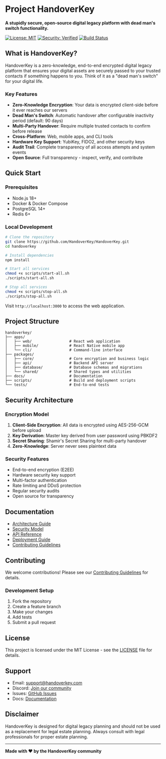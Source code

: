 # Project HandoverKey

**A stupidly secure, open-source digital legacy platform with dead man's switch functionality.**

[![License: MIT](https://img.shields.io/badge/License-MIT-yellow.svg)](https://opensource.org/licenses/MIT)
[![Security: Verified](https://img.shields.io/badge/Security-Verified-green.svg)](https://github.com/handoverkey/security)
[![Build Status](https://img.shields.io/badge/Build-Passing-brightgreen.svg)](https://github.com/handoverkey/actions)

## What is HandoverKey?

HandoverKey is a zero-knowledge, end-to-end encrypted digital legacy platform that ensures your digital assets are securely passed to your trusted contacts if something happens to you. Think of it as a "dead man's switch" for your digital life.

### Key Features

- **Zero-Knowledge Encryption**: Your data is encrypted client-side before it ever reaches our servers
- **Dead Man's Switch**: Automatic handover after configurable inactivity period (default: 90 days)
- **Multi-Party Handover**: Require multiple trusted contacts to confirm before release
- **Cross-Platform**: Web, mobile apps, and CLI tools
- **Hardware Key Support**: YubiKey, FIDO2, and other security keys
- **Audit Trail**: Complete transparency of all access attempts and system events
- **Open Source**: Full transparency - inspect, verify, and contribute

## Quick Start

### Prerequisites

- Node.js 18+ 
- Docker & Docker Compose
- PostgreSQL 14+
- Redis 6+

### Local Development

```bash
# Clone the repository
git clone https://github.com/HandoverKey/HandoverKey.git
cd handoverkey

# Install dependencies
npm install

# Start all services
chmod +x scripts/start-all.sh
./scripts/start-all.sh

# Stop all services
chmod +x scripts/stop-all.sh
./scripts/stop-all.sh
```

Visit `http://localhost:3000` to access the web application.

## Project Structure

```
handoverkey/
├── apps/
│   ├── web/                 # React web application
│   ├── mobile/              # React Native mobile app
│   └── cli/                 # Command-line interface
├── packages/
│   ├── core/                # Core encryption and business logic
│   ├── api/                 # Backend API server
│   ├── database/            # Database schemas and migrations
│   └── shared/              # Shared types and utilities
├── docs/                    # Documentation
├── scripts/                 # Build and deployment scripts
└── tests/                   # End-to-end tests
```

## Security Architecture

### Encryption Model

1. **Client-Side Encryption**: All data is encrypted using AES-256-GCM before upload
2. **Key Derivation**: Master key derived from user password using PBKDF2
3. **Secret Sharing**: Shamir's Secret Sharing for multi-party handover
4. **Zero-Knowledge**: Server never sees plaintext data

### Security Features

- End-to-end encryption (E2EE)
- Hardware security key support
- Multi-factor authentication
- Rate limiting and DDoS protection
- Regular security audits
- Open source for transparency

## Documentation

- [Architecture Guide](docs/architecture.md)
- [Security Model](docs/security.md)
- [API Reference](docs/api.md)
- [Deployment Guide](docs/deployment.md)
- [Contributing Guidelines](CONTRIBUTING.md)

## Contributing

We welcome contributions! Please see our [Contributing Guidelines](CONTRIBUTING.md) for details.

### Development Setup

1. Fork the repository
2. Create a feature branch
3. Make your changes
4. Add tests
5. Submit a pull request

## License

This project is licensed under the MIT License - see the [LICENSE](LICENSE) file for details.

## Support

- Email: support@handoverkey.com
- Discord: [Join our community](https://discord.gg/handoverkey)
- Issues: [GitHub Issues](https://github.com/mahiuddinalkamal/handoverkey/issues)
- Docs: [Documentation](https://docs.handoverkey.com)

## Disclaimer

HandoverKey is designed for digital legacy planning and should not be used as a replacement for legal estate planning. Always consult with legal professionals for proper estate planning.

---

**Made with ❤️ by the HandoverKey community** 
